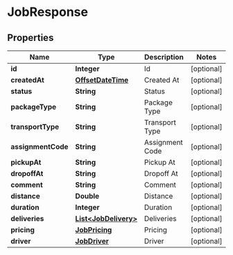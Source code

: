 
# JobResponse

## Properties
Name | Type | Description | Notes
------------ | ------------- | ------------- | -------------
**id** | **Integer** | Id |  [optional]
**createdAt** | [**OffsetDateTime**](OffsetDateTime.md) | Created At |  [optional]
**status** | **String** | Status |  [optional]
**packageType** | **String** | Package Type |  [optional]
**transportType** | **String** | Transport Type |  [optional]
**assignmentCode** | **String** | Assignment Code |  [optional]
**pickupAt** | **String** | Pickup At |  [optional]
**dropoffAt** | **String** | Dropoff At |  [optional]
**comment** | **String** | Comment |  [optional]
**distance** | **Double** | Distance |  [optional]
**duration** | **Integer** | Duration |  [optional]
**deliveries** | [**List&lt;JobDelivery&gt;**](JobDelivery.md) | Deliveries |  [optional]
**pricing** | [**JobPricing**](JobPricing.md) | Pricing |  [optional]
**driver** | [**JobDriver**](JobDriver.md) | Driver |  [optional]



